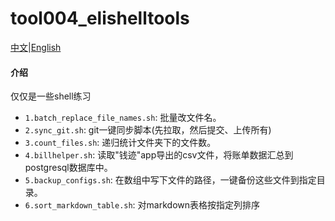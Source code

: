 # tool004_elishelltools

[中文](./README.zh.md)|[English](./README.md)

#### 介绍

仅仅是一些shell练习

* `1.batch_replace_file_names.sh`: 批量改文件名。
* `2.sync_git.sh`: git一键同步脚本(先拉取，然后提交、上传所有)
* `3.count_files.sh`: 递归统计文件夹下的文件数。
* `4.billhelper.sh`: 读取"钱迹"app导出的csv文件，将账单数据汇总到postgresql数据库中。
* `5.backup_configs.sh`: 在数组中写下文件的路径，一键备份这些文件到指定目录。
* `6.sort_markdown_table.sh`: 对markdown表格按指定列排序
